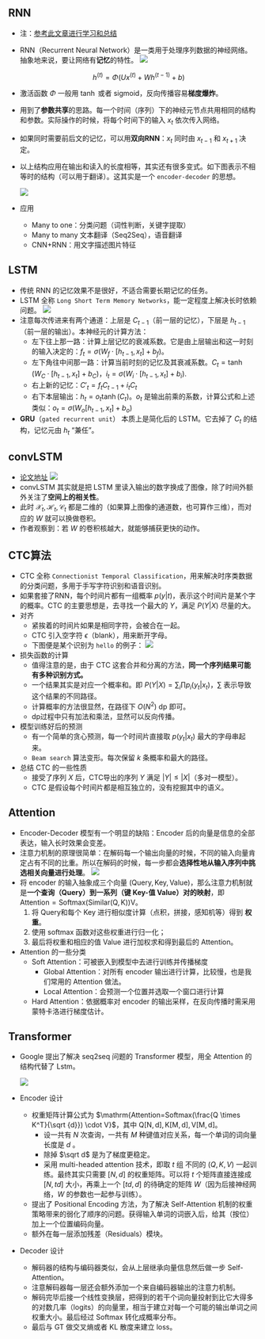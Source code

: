 ## RNN

+ 注：[参考此文章进行学习和总结](https://blog.csdn.net/zhaojc1995/article/details/80572098)
+ RNN（Recurrent Neural Network）是一类用于处理序列数据的神经网络。抽象地来说，要让网络有**记忆**的特性。
	![](RNN_cell.png)

     $$h^{(t)}=\Phi(Ux^{(t)}+Wh^{(t-1)}+b)$$
+ 激活函数 $\Phi$ 一般用 $\tanh$ 或者 $\mathrm{sigmoid}$，反向传播容易**梯度爆炸**。
+ 用到了**参数共享**的思路。每一个时间（序列）下的神经元节点共用相同的结构和参数。实际操作的时候，将每个时间下的输入 $x_t$ 依次传入网络。
+ 如果同时需要前后文的记忆，可以用**双向RNN**：$x_t$ 同时由 $x_{t-1}$ 和 $x_{t+1}$ 决定。
+ 以上结构应用在输出和读入的长度相等，其实还有很多变式。如下图表示不相等时的结构（可以用于翻译）。这其实是一个 `encoder-decoder` 的思想。

	![](RNN_cell2.png)
+ 应用
	- Many to one：分类问题（词性判断，关键字提取）
	- Many to many 文本翻译（Seq2Seq），语音翻译
	- CNN+RNN：用文字描述图片特征

## LSTM

+ 传统 RNN 的记忆效果不是很好，不适合需要长期记忆的任务。
+ LSTM 全称 `Long Short Term Memory Networks`，能一定程度上解决长时依赖问题。
	![](RNN_LSTM.png)
+ 注意每次传进来有两个通道：上层是 $C_{t-1}$（前一层的记忆），下层是 $h_{t-1}$（前一层的输出）。本神经元的计算方法：
	- 左下往上那一路：计算上层记忆的衰减系数。它是由上层输出和这一时刻的输入决定的：$f_t=\sigma(W_f \cdot [h_{t-1},x_t]+b_f)$。
	- 左下角往中间那一路：计算当前时刻的记忆及其衰减系数。$C_t=\tanh(W_C \cdot [h_{t-1},x_t] + b_C)$，$i_t=\sigma(W_i \cdot [h_{t-1},x_t]+b_i)$.
	- 右上新的记忆：$C'_t=f_tC_{t-1}+i_tC_t$
	- 右下本层输出：$h_t=o_t \tanh(C_t)$。$o_t$ 是输出前乘的系数，计算公式和上述类似：$o_t=\sigma(W_o[h_{t-1},x_t]+b_o)$
+ **GRU**（`gated recurrent unit`） 本质上是简化后的 LSTM。它去掉了 $C_t$ 的结构，记忆元由 $h_t$ “兼任”。

## convLSTM

+ [论文地址](https://arxiv.org/abs/1506.04214v1)
![](convLSTM.png)
+ convLSTM 其实就是把 LSTM 里读入输出的数字换成了图像，除了时间外额外关注了**空间上的相关性**。
+ 此时 $\mathcal{X}_t,\mathcal{H}_t, \mathcal{C}_t$ 都是二维的（如果算上图像的通道数，也可算作三维），而对应的 $W$ 就可以换做卷积。
+ 作者观察到：若 $W$ 的卷积核越大，就能够捕获更快的动作。

## CTC算法

+ CTC 全称 `Connectionist Temporal Classification`，用来解决时序类数据的分类问题，多用于手写字符识别和语音识别。
+ 如果套接了RNN，每个时间片都有一组概率 $p(y|t)$，表示这个时间片是某个字的概率。CTC 的主要思想是，去寻找一个最大的 $Y$，满足 $P(Y|X)$ 尽量的大。
+ 对齐
	- 紧挨着的时间片如果是相同字符，会被合在一起。
	- CTC 引入空字符 $\epsilon$（blank），用来断开字母。
	- 下图便是某个识别为 `hello` 的例子：
		![](CTC.png)
+ 损失函数的计算
	- 值得注意的是，由于 CTC 这套合并和分离的方法，**同一个序列结果可能有多种识别方式。**
	- 一个结果其实是对应一个概率和。即 $P(Y|X)=\sum_i \prod p_i(y_t|x_t)$，$\sum$ 表示导致这个结果的不同路径。
	- 计算概率的方法很显然，在路径下 $O(N^2)$ dp 即可。
	- dp过程中只有加法和乘法，显然可以反向传播。
+ 模型训练好后的预测
	- 有一个简单的贪心预测，每一个时间片直接取 $p(y_t|x_t)$ 最大的字母串起来。
	- `Beam search` 算法变形。每次保留 $k$ 条概率和最大的路径。
+ 总结 CTC 的一些性质
	- 接受了序列 $X$ 后，CTC导出的序列 $Y$ 满足 $|Y| \leq |X|$（多对一模型）。
	- CTC 是假设每个时间片都是相互独立的，没有挖掘其中的语义。

## Attention

+   Encoder-Decoder 模型有一个明显的缺陷：Encoder 后的向量是信息的全部表达，输入长时效果会变差。
+   注意力机制的原理很简单：在解码每一个输出向量的时候，不同的输入向量肯定占有不同的比重。所以在解码的时候，每一步都会**选择性地从输入序列中挑选相关向量进行处理**。
    ![](Attention.png)
+   将 encoder 的输入抽象成三个向量 $\mathrm{(Query,Key,Value)}$，那么注意力机制就是**一个查询（Query）到一系列（键 Key-值 Value）对的映射**，即 $\mathrm{Attention=Softmax(Similar(Q,K))V}$。
    1.   将 Query和每个 Key 进行相似度计算（点积，拼接，感知机等）得到 **权重**。
    2.   使用 softmax 函数对这些权重进行归一化；
    3.   最后将权重和相应的值 Value 进行加权求和得到最后的 Attention。
+   Attention 的一些分类
    +   Soft Attention：可被嵌入到模型中去进行训练并传播梯度
        +   Global Attention：对所有 encoder 输出进行计算，比较慢，也是我们常用的 Attention 做法。
        +   Local Attention：会预测一个位置并选取一个窗口进行计算
    +   Hard Attention：依据概率对 encoder 的输出采样，在反向传播时需采用蒙特卡洛进行梯度估计。

## Transformer

+   Google 提出了解决 seq2seq 问题的 Transformer 模型，用全 Attention 的结构代替了 Lstm。

    ![](encoder-decoder.png)

+   Encoder 设计

    +   权重矩阵计算公式为 $\mathrm{Attention=Softmax(\frac{Q \times K^T}{\sqrt {d}}) \cdot V}$，其中 $\mathrm{Q[N,d],K[M,d],V[M,d]}$。
        +   设一共有 $N$ 次查询，一共有 $M$ 种键值对应关系，每一个单词的词向量长度是 $d$ 。
        +   除掉 $\sqrt d$ 是为了梯度更稳定。
        +   采用 multi-headed attention 技术，即取  $t$ 组 不同的 $(Q,K,V)$ 一起训练。最终其实只需要 $[N,d]$ 的权重矩阵。可以将 $t$ 个矩阵直接连接成 $[N,td]$ 大小，再乘上一个 $[td,d]$ 的待确定的矩阵 $W$（因为后接神经网络，$W$ 的参数也一起参与训练）。
    +   提出了 Positional Encoding 方法，为了解决 Self-Attention 机制的权重策略带来的弱化了顺序的问题。获得输入单词的词嵌入后，给其（按位）加上一个位置编码向量。
    +   额外在每一层添加残差（Residuals）模块。

+   Decoder 设计

    +   解码器的结构与编码器类似，会从上层继承向量信息然后做一步 Self-Attention。
    +   注意解码器每一层还会额外添加一个来自编码器输出的注意力机制。
    +   解码完毕后接一个线性变换层，把得到的若干个词向量投射到比它大得多的对数几率（logits）的向量里，相当于建立对每一个可能的输出单词之间权重大小。最后经过 Softmax 转化成概率分布。
    +   最后与 GT 做交叉熵或者 KL 散度来建立 loss。